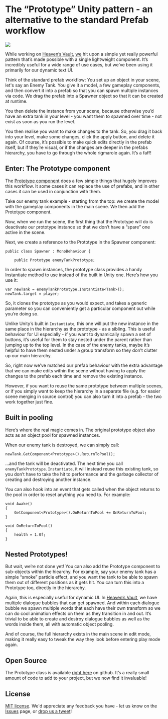 # The “Prototype” Unity pattern - an alternative to the standard Prefab workflow

![](https://raw.githubusercontent.com/inkle/prototype/master/prototype-component-demo.gif)

While working on [Heaven’s Vault](https://www.inklestudios.com/heavensvault/), [we](https://www.inklestudios.com/) hit upon a simple yet really powerful pattern that’s made possible with a single lightweight component. It’s incredibly useful for a wide range of use cases, but we’ve been using it primarily for our dynamic text UI.

Think of the standard prefab workflow: You set up an object in your scene, let's say an Enemy Tank. You give it a model, a few gameplay components, and then convert it into a prefab so that you can spawn multiple instances via code. We drag the prefab into a Spawner object so that it can be created at runtime.

You then delete the instance from your scene, because otherwise you’d have an extra tank in your level - you want them to spawned over time - not exist as soon as you run the level.

You then realise you want to make changes to the tank. So, you drag it back into your level, make some changes, click the apply button, and delete it again. Of course, it’s possible to make quick edits directly in the prefab itself, but if they’re visual, or if the changes are deeper in the prefabs hierarchy, you have to go through the whole rigmarole again. It’s a faff!

## Enter: The Prototype component

The [Prototype component](https://github.com/inkle/prototype/blob/master/Prototype.cs) does a few simple things that hugely improves this workflow. It some cases it can replace the use of prefabs, and in other cases it can be used in conjunction with them.

Take our enemy tank example - starting from the top: we create the model with the gameplay components in the main scene. We then add the Prototype component.

Now, when we run the scene, the first thing that the Prototype will do is deactivate our prototype instance so that we don’t have a “spare” one active in the scene.

Next, we create a reference to the Prototype in the Spawner component:

    public class Spawner : MonoBehaviour {

        public Prototype enemyTankPrototype;

In order to spawn instances, the prototype class provides a handy Instantiate method to use instead of the built in Unity one. Here’s how you use it:

    var newTank = enemyTankPrototype.Instantiate<Tank>();
    newTank.target = player;

So, it clones the prototype as you would expect, and takes a generic parameter so you can conveniently get a particular component out while you’re doing so.

Unlike Unity’s built in `Instantiate`, this one will put the new instance in the same place in the hierarchy as the prototype - as a sibling. This is useful behaviour for UI especially - if you want to dynamically spawn a set of buttons, it’s useful for them to stay nested under the parent rather than jumping up to the top level. In the case of the enemy tanks, maybe it’s helpful to have them nested under a group transform so they don’t clutter up our main hierarchy.

So, right now we’ve matched our prefab behaviour with the extra advantage that we can make edits within the scene without having to apply the changes to the prefab each time and remove the existing instance.

However, if you want to reuse the same prototype between multiple scenes, or if you simply want to keep the hierarchy in a separate file (e.g. for easier scene merging in source control) you can also turn it into a prefab - the two work together just fine.

## Built in pooling

Here’s where the real magic comes in. The original prototype object also acts as an object pool for spawned instances.

When our enemy tank is destroyed, we can simply call:

    newTank.GetComponent<Prototype>().ReturnToPool();

…and the tank will be deactivated. The next time you call `enemyTankPrototype.Instantiate`, it will instead reuse this existing tank, so you don’t have to take the hit to performance and the garbage collector of creating and destroying another instance. 

You can also hook into an event that gets called when the object returns to the pool in order to reset anything you need to. For example:

    void Awake()
    {
        GetComponent<Prototype>().OnReturnToPool += OnReturnToPool;
    }

    void OnReturnToPool()
    {
        health = 1.0f;
    }
    
## Nested Prototypes!

But wait, we’re not done yet! You can also add the Prototype component to sub-objects within the hiearchy. For example, say your enemy tank has a simple “smoke” particle effect, and you want the tank to be able to spawn them out of different positions as it gets hit. You can turn this into a Prototype too, directly in the hierarchy.

Again, this is especially useful for dynamic UI. In [Heaven’s Vault](https://www.inklestudios.com/heavensvault/), we have multiple dialogue bubbles that can get spawned. And within each dialogue bubble we spawn multiple words that each have their own transform so we can do cool animation effects on them as they transition in and out. It’s trivial to be able to create and destroy dialogue bubbles as well as the words inside them, all with automatic object pooling.

And of course, the full hierarchy exists in the main scene in edit mode, making it really easy to tweak the way they look before entering play mode again.

## Open Source

The Prototype class is available [right here](https://github.com/inkle/prototype/blob/master/Prototype.cs) on github. It’s a really small amount of code to add to your project, but we now find it invaluable!

## License

[MIT license](https://github.com/inkle/prototype/blob/master/LICENSE). We'd appreciate any feedback you have - let us know on the [Issues](https://github.com/inkle/prototype/issues) page, or [drop us a tweet](https://twitter.com/inklestudios)!
